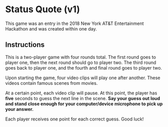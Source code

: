 # Status Quote (v1)

This game was an entry in the 2018 New York AT&T Entertainment Hackathon and was created within one day.

## Instructions

This is a two-player game with four rounds total. The first round goes to player one, then the next round should go to player two. The third round goes back to player one, and the fourth and final round goes to player two.

Upon starting the game, four video clips will play one after another. These videos contain famous scenes from movies.

At a certain point, each video clip will pause. At this point, the player has **five** seconds to guess the next line in the scene. **Say your guess out loud and stand close enough for your computer/device microphone to pick up your answer.**

Each player receives one point for each correct guess. Good luck!
